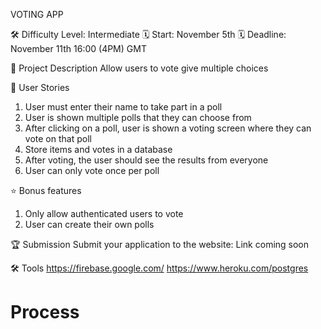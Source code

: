 VOTING APP

🛠️ Difficulty Level: Intermediate
🗓️ Start: November 5th
🗓️ Deadline: November 11th 16:00 (4PM) GMT

📝 Project Description
Allow users to vote give multiple choices

 📔 User Stories
1. User must enter their name to take part in a poll
2. User is shown multiple polls that they can choose from
3. After clicking on a poll, user is shown a voting screen where they can vote on that poll
4. Store items and votes in a database
5. After voting, the user should see the results from everyone
6. User can only vote once per poll

⭐ Bonus features
1. Only allow authenticated users to vote
2. User can create their own polls 

🏆 Submission
Submit your application to the website:
Link coming soon

🛠️  Tools
https://firebase.google.com/
https://www.heroku.com/postgres



# Process
